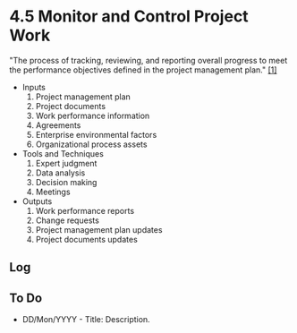 # 4.5 Monitor and Control Project Work

"The process of tracking, reviewing, and reporting overall progress to meet the
performance objectives defined in the project management plan."
[[1]](../home.md#references)

- Inputs
  1. Project management plan
  2. Project documents
  3. Work performance information
  4. Agreements
  5. Enterprise environmental factors
  6. Organizational process assets
- Tools and Techniques
  1. Expert judgment
  2. Data analysis
  3. Decision making
  4. Meetings
- Outputs
  1. Work performance reports
  2. Change requests
  3. Project management plan updates
  4. Project documents updates

## Log

## To Do

- DD/Mon/YYYY - Title: Description.
